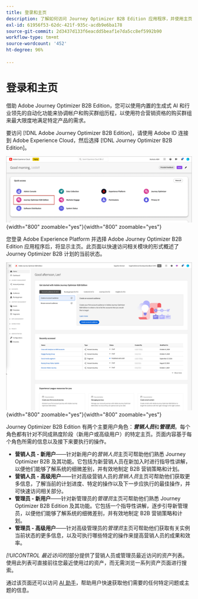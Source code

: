 ```yaml
---
title: 登录和主页
description: 了解如何访问 Journey Optimizer B2B Edition 应用程序，并使用主页信息。
exl-id: 61956f53-62dc-421f-935c-acdb9e6ba178
source-git-commit: 2d3437d133f6eacdd5beaf1e7da5cc8ef5992b90
workflow-type: tm+mt
source-wordcount: '452'
ht-degree: 96%

---
```


# 登录和主页

借助 Adobe Journey Optimizer B2B Edition，您可以使用内置的生成式 AI 和行业领先的自动化功能来协调帐户和购买群组历程，以使用符合营销资格的购买群组来最大限度地满足特定产品的需求。

<!-- Requirements?
-->
要访问 [!DNL Adobe Journey Optimizer B2B Edition]，请使用 Adobe ID 连接到 Adobe Experience Cloud，然后选择 [!DNL Journey Optimizer B2B Edition]。

![Adobe Experience Platform apps](./assets/experience-cloud-apps.png){width="800" zoomable="yes"}{width=&quot;800&quot; zoomable=&quot;yes&quot;}

您登录 Adobe Experience Platform 并选择 Adobe Journey Optimizer B2B Edition 应用程序后，将显示主页。此页面以<!-- refined insights and-->快速访问相关模块的形式概述了 Journey Optimizer B2B 计划的当前状态。<!-- It also provides information about the ideal next action to take and where to find the comprehensive set of tutorials and documentation. -->

![Journey Optimizer B2B Edition home page](./assets/home-page.png){width="800" zoomable="yes"}{width=&quot;800&quot; zoomable=&quot;yes&quot;}

Journey Optimizer B2B Edition 有两个主要用户角色：_**营销人员**_&#x200B;和&#x200B;_**管理员**_。每个角色都有针对不同成熟度阶段（新用户或高级用户）的特定主页。页面内容基于每个角色所需的信息以及接下来要执行的操作。

* **营销人员 - 新用户**——针对新用户的&#x200B;_营销人员_&#x200B;主页可帮助他们熟悉 Journey Optimizer B2B 及其功能。它包括为新营销人员在新加入时进行指导性讲解，以便他们能够了解系统的细微差别，并有效地制定 B2B 营销策略和计划。
* **营销人员 - 高级用户**——针对高级营销人员的&#x200B;_营销人员_&#x200B;主页可帮助他们获取更多信息，了解当前的计划进度、特定的操作以及下一步应执行的最佳操作，并可快速访问相关部分。
* **管理员 - 新用户**——针对新管理员的&#x200B;_管理员_&#x200B;主页可帮助他们熟悉 Journey Optimizer B2B Edition 及其功能。它包括一个指导性讲解，逐步引导新管理员，以便他们能够了解系统的细微差别，并有效地制定 B2B 营销策略和计划。
* **管理员 - 高级用户**——针对高级管理员的&#x200B;_管理员_&#x200B;主页可帮助他们获取有关实例当前状态的更多信息，以及可执行哪些特定的操作来提高营销人员的成果和效率。

_[!UICONTROL 最近访问的]_&#x200B;部分提供了营销人员或管理员最近访问的资产列表。使用此列表可直接前往您最近使用过的资产，而无需浏览一系列资产页面进行搜索。

通过该页面还可以访问 [AI 助手](./ai-assistant/ai-assistant-overview.md)，帮助用户快速获取他们需要的任何特定问题或主题的信息。<!-- and to obtain specific recommendations for their challenges or objectives-->

<!-- 

## Marketer - new user

The Marketer home page for a new user consists of three rows that assist the marketer in getting accustomed to Journey Optimizer B2B and its capabilities. It also provides a view of the latest journeys that have been created, which can serve as a starting point for a new user.

The first row consists of a guided walkthrough for the new marketer to obtain an onboarding walkthrough so that they can understand the nuances of the system and become efficient in developing B2B marketing strategies and initiatives.

The second row consists of the recent AJO B2B journeys that have been created across the platform so that the marketer can get inspiration for the best practices to create an account journey.

The third row consists of the learning resources that can help a marketer gain more information on a specific topic.

## Marketer - advanced user

The Marketer home page for an advanced marketer consists of four rows that assists the marketer in obtaining more information on the current progress of the initiatives and on specific actions and on the next best action to be taken along with quick access to relevant sections.

The first row consists of the next set of actions that a B2B marketer can take based on the previous actions taken and the current state of the initiative, which provides a prompt for the user to make the next move that would align to the objective of the initiatives and help them reach the goals quickly.

The second row consists of the most recent assets accessed by the marketer to make it easier for the marketer to locate them and make updates to the same.

The third row consists of the Key Performance Indicators that can help the marketer gauge the overall performance of the marketing initiatives.

The fourth row consists of the learning resources that can help a marketer gain more information on a specific topic.

## Administrator - new user

The _Admin_ home page for a new administrator consists of three rows that assists the administrator in getting accustomed to Journey Optimizer B2B Edition and its capabilities, and provides a view of the latest journeys that have been created that can serve as a starting point for a new user.

The first row consists of a guided walkthrough for the new marketer to obtain a step-by-step onboarding journey to understand the nuances of the system and become efficient in developing B2B marketing strategies and initiatives with AJO B2B.

The second row consists of the recent assets used by the B2B marketers in a single table to make it easier for the administrator to know which assets are currently under focus.

The third row consists of the learning resources that would help an administrator gain more information on a specific topic.

## Administrator - advanced user

The _Admin_ home page for an advanced administrator consists of four rows that assists the administrator in obtaining more information about the current status of the instance and on specific actions that can be taken to make it more efficient and effective for the marketers.

The first row consists of the next set of actions that an administrator can take based on the previous actions taken and the current state of the instance. It serves as a prompt for the administrator to make the necessary updates to the parameters of the instances such as user permissions or any specific module configurations.

The second row consists of the recent assets used by the B2B marketers in a single table to make it easier for the administrator to know which assets are currently under focus.

The third row consists of the Key Performance Indicators that would help the administrators gauge the progress of the instance in terms of operational parameters such as users and usage.

The fourth row consists of the learning resources that would help the administrator gain more information on a specific topic.

-->